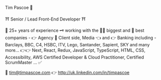 
Tim Pascoe 🚀

⛩️ Senior / Lead Front-End Developer ⛩️

🥇 25+ years of experience 🗝️ working with the 💪🏻 biggest and 🧠 best companies - 👉 Agency 🫵 Client side, Media 👈 and 👉 Banking including - 
Barclays, BBC, C4, HSBC, ITV, Lego, Santander, Sapient, SKY and many more...
👉👉 Next, React, Redux, JavaScript, TypeScript, HTML, CSS, Accessibility, AWS Certified Developer & Cloud Practitioner, Certified ScrumMaster … ✅ 


📩 	tim@timpascoe.com
👉	http://uk.linkedin.com/in/timpascoe


<!--
**DevsExMachina/DevsExMachina** is a ✨ _special_ ✨ repository because its `README.md` (this file) appears on your GitHub profile.

Here are some ideas to get you started:

- 🔭 I’m currently working on ...
- 🌱 I’m currently learning ...
- 👯 I’m looking to collaborate on ...
- 🤔 I’m looking for help with ...
- 💬 Ask me about ...
- 📫 How to reach me: ...
- 😄 Pronouns: ...
- ⚡ Fun fact: ...
-->
